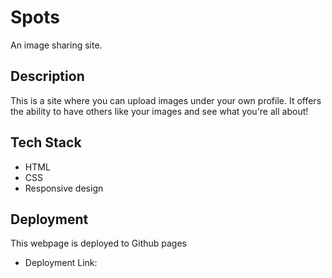 # Spots

An image sharing site.

## Description

This is a site where you can upload images under your own profile. It offers the ability to have others like your images and see what you're all about! 

## Tech Stack

- HTML
- CSS
- Responsive design

## Deployment

This webpage is deployed to Github pages

- Deployment Link:
